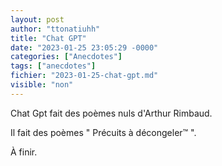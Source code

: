 ```yaml
---
layout: post
author: "ttonatiuhh"
title: "Chat GPT"
date: "2023-01-25 23:05:29 -0000"
categories: ["Anecdotes"]
tags: ["anecdotes"]
fichier: "2023-01-25-chat-gpt.md"
visible: "non"
---
```



Chat Gpt fait des poèmes nuls d'Arthur Rimbaud.

Il fait des poèmes " Précuits à décongeler™ ".

À finir.